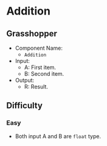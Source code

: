 # Addition

## Grasshopper

- Component Name:
    - `Addition`
- Input:
    - A: First item.
    - B: Second item.
- Output:
    - R: Result.

## Difficulty

### Easy

- Both input A and B are `float` type.
